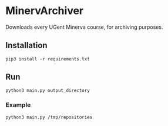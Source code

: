 # MinervArchiver
Downloads every UGent Minerva course, for archiving purposes.

## Installation
```shell script
pip3 install -r requirements.txt
```

## Run
```shell script
python3 main.py output_directory
```

### Example

```shell script
python3 main.py /tmp/repositories
```